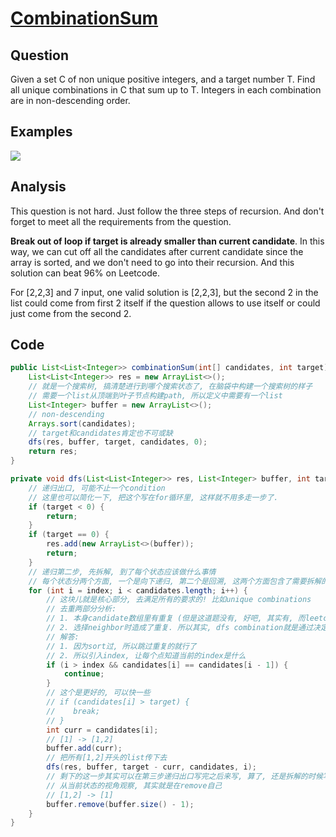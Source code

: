 # [CombinationSum](http://www.lintcode.com/en/problem/combination-sum/)

## Question

Given a set C of non unique positive integers, and a target number T. Find all unique combinations in C that sum up to T. Integers in each combination are in non-descending order.

## Examples

![](https://farm5.staticflickr.com/4188/33813423233_a8525212c2_o.jpg)

## Analysis

This question is not hard. Just follow the three steps of recursion. And don't forget to meet all the requirements from the question.

**Break out of loop if target is already smaller than current candidate**. In this way, we can cut off all the candidates after current candidate since the array is sorted, and we don't need to go into their recursion. And this solution can beat 96% on Leetcode.

For [2,2,3] and 7 input, one valid solution is [2,2,3], but the second 2 in the list could come from first 2 itself if the question allows to use itself or could just come from the second 2.

## Code

```java
public List<List<Integer>> combinationSum(int[] candidates, int target) {
    List<List<Integer>> res = new ArrayList<>();
    // 就是一个搜索树, 搞清楚进行到哪个搜索状态了, 在脑袋中构建一个搜索树的样子
    // 需要一个list从顶端到叶子节点构建path, 所以定义中需要有一个list
    List<Integer> buffer = new ArrayList<>();
    // non-descending
    Arrays.sort(candidates);
    // target和candidates肯定也不可或缺
    dfs(res, buffer, target, candidates, 0);
    return res;
}

private void dfs(List<List<Integer>> res, List<Integer> buffer, int target, int[] candidates, int index) {
    // 递归出口, 可能不止一个condition
    // 这里也可以简化一下, 把这个写在for循环里, 这样就不用多走一步了.
    if (target < 0) {
        return;
    }
    if (target == 0) {
        res.add(new ArrayList<>(buffer));
        return;
    }
    // 递归第二步, 先拆解, 到了每个状态应该做什么事情
    // 每个状态分两个方面, 一个是向下递归, 第二个是回溯, 这两个方面包含了需要拆解的事情
    for (int i = index; i < candidates.length; i++) {
        // 这块儿就是核心部分, 去满足所有的要求的! 比如unique combinations
        // 去重两部分分析:
        // 1. 本身candidate数组里有重复 (但是这道题没有, 好吧, 其实有, 而leetcode上那道没有)
        // 2. 选择neighbor时造成了重复. 所以其实, dfs combination就是通过决定如何选取neighbor的规则来解题
        // 解答:
        // 1. 因为sort过, 所以跳过重复的就行了
        // 2. 所以引入index, 让每个点知道当前的index是什么
        if (i > index && candidates[i] == candidates[i - 1]) {
            continue;
        }
        // 这个是更好的, 可以快一些
        // if (candidates[i] > target) {
        //    break;
        // }
        int curr = candidates[i];
        // [1] -> [1,2]
        buffer.add(curr);
        // 把所有[1,2]开头的list传下去
        dfs(res, buffer, target - curr, candidates, i);
        // 剩下的这一步其实可以在第三步递归出口写完之后来写, 算了, 还是拆解的时候写把, 免得忘了
        // 从当前状态的视角观察, 其实就是在remove自己
        // [1,2] -> [1]
        buffer.remove(buffer.size() - 1);
    }
}
```